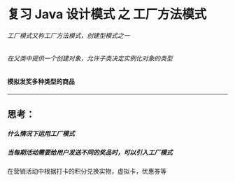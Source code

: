 # 复习 Java 设计模式 之 工厂方法模式

###### 工厂模式又称工厂方法模式，创建型模式之一
###### 在父类中提供一个创建对象，允许子类决定实例化对象的类型
#### 模拟发奖多种类型的商品

***
## 思考：
##### 什么情况下运用工厂模式
##### 当每期活动需要给用户发送不同的奖品时，可以引入工厂模式
在营销活动中根据打卡的积分兑换实物，虚拟卡，优惠券等

